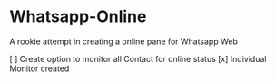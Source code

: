 # Whatsapp-Online
A rookie attempt in creating a online pane for Whatsapp Web

[ ] Create option to monitor all Contact for online status
[x] Individual Monitor created
